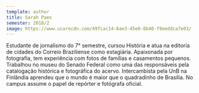 ```yaml
---
template: author
title: Sarah Paes
semester: 2018/2
image: https://www.ucarecdn.com/49fcac14-6ae3-45e0-8b40-f9eeddca7e03/
---
```

Estudante de jornalismo do 7° semestre, cursou História e atua na editoria de cidades do Correio Braziliense como estagiária. Apaixonada por fotografia, tem experiência com fotos de famílias e casamentos pequenos. Trabalhou no museu do Senado Federal como uma das responsáveis pela catalogação histórica e fotográfica do acervo. Intercambista pela UnB na Finlândia aprendeu que o mundo é maior que o quadradinho de Brasília. No campus assume o papel de repórter e fotógrafa oficial.

